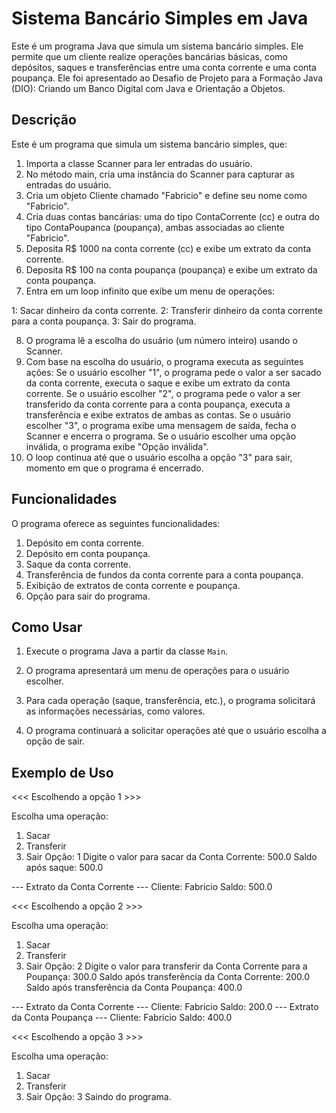 # Sistema Bancário Simples em Java

Este é um programa Java que simula um sistema bancário simples. Ele permite que um cliente realize operações bancárias básicas, como depósitos, saques e transferências entre uma conta corrente e uma conta poupança. Ele foi apresentado ao Desafio de Projeto para a Formação Java (DIO): Criando um Banco Digital com Java e Orientação a Objetos.

## Descrição

Este é um programa que simula um sistema bancário simples, que:

1. Importa a classe Scanner para ler entradas do usuário.
2. No método main, cria uma instância do Scanner para capturar as entradas do usuário.
3. Cria um objeto Cliente chamado "Fabricio" e define seu nome como "Fabricio".
4. Cria duas contas bancárias: uma do tipo ContaCorrente (cc) e outra do tipo ContaPoupanca (poupança), ambas associadas ao cliente "Fabricio".
5. Deposita R$ 1000 na conta corrente (cc) e exibe um extrato da conta corrente.
6. Deposita R$ 100 na conta poupança (poupança) e exibe um extrato da conta poupança.
7. Entra em um loop infinito que exibe um menu de operações:

1: Sacar dinheiro da conta corrente.
2: Transferir dinheiro da conta corrente para a conta poupança.
3: Sair do programa.

8. O programa lê a escolha do usuário (um número inteiro) usando o Scanner.
9. Com base na escolha do usuário, o programa executa as seguintes ações:
    Se o usuário escolher "1", o programa pede o valor a ser sacado da conta corrente, executa o saque e exibe um extrato da conta corrente.
    Se o usuário escolher "2", o programa pede o valor a ser transferido da conta corrente para a conta poupança, executa a transferência e exibe extratos de ambas as contas.
    Se o usuário escolher "3", o programa exibe uma mensagem de saída, fecha o Scanner e encerra o programa.
    Se o usuário escolher uma opção inválida, o programa exibe "Opção inválida".
10. O loop continua até que o usuário escolha a opção "3" para sair, momento em que o programa é encerrado.


## Funcionalidades

O programa oferece as seguintes funcionalidades:

1. Depósito em conta corrente.
2. Depósito em conta poupança.
3. Saque da conta corrente.
4. Transferência de fundos da conta corrente para a conta poupança.
5. Exibição de extratos de conta corrente e poupança.
6. Opção para sair do programa.

## Como Usar

1. Execute o programa Java a partir da classe `Main`.

2. O programa apresentará um menu de operações para o usuário escolher.

3. Para cada operação (saque, transferência, etc.), o programa solicitará as informações necessárias, como valores.

4. O programa continuará a solicitar operações até que o usuário escolha a opção de sair.

## Exemplo de Uso

<<< Escolhendo a opção 1 >>>

Escolha uma operação:

1. Sacar
2. Transferir
3. Sair
Opção: 1
Digite o valor para sacar da Conta Corrente: 500.0
Saldo após saque: 500.0

--- Extrato da Conta Corrente ---
Cliente: Fabricio
Saldo: 500.0

<<< Escolhendo a opção 2 >>>

Escolha uma operação:

1. Sacar
2. Transferir
3. Sair
Opção: 2
Digite o valor para transferir da Conta Corrente para a Poupança: 300.0
Saldo após transferência da Conta Corrente: 200.0
Saldo após transferência da Conta Poupança: 400.0

--- Extrato da Conta Corrente ---
Cliente: Fabricio
Saldo: 200.0
--- Extrato da Conta Poupança ---
Cliente: Fabricio
Saldo: 400.0

<<< Escolhendo a opção 3 >>>

Escolha uma operação:

1. Sacar
2. Transferir
3. Sair
Opção: 3
Saindo do programa.